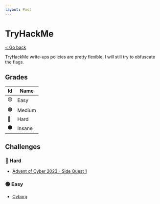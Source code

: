 ```yaml
---
layout: Post
---
```

# TryHackMe

<a class="back-link" href="../">< Go back</a>

TryHackMe write-ups policies are pretty flexible, I will still try to obfuscate the flags.

## Grades

| Id | Name      |
|----|-----------|
| 🟡 | Easy      |
| 🟠 | Medium    |
| 🔴 | Hard      |
| ⚫ | Insane    |

## Challenges

### 🔴 Hard

- [Advent of Cyber 2023 - Side Quest 1](./AoC2023-SQ1/)

### 🟢 Easy

- [Cyborg](./Cyborg/)
